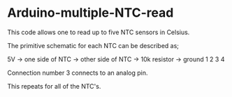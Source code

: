 # Arduino-multiple-NTC-read
This code allows one to read up to five NTC sensors in Celsius. 

The primitive schematic for each NTC can be described as; 

5V -> one side of NTC -> other side of NTC -> 10k resistor -> ground
    1                   2                   3               4
    
Connection number 3 connects to an analog pin. 

This repeats for all of the NTC's.

